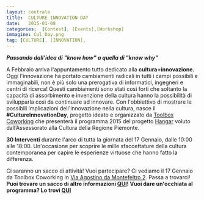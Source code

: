 ```yaml
---
layout: centrale
title:  CULTURE INNOVATION DAY
date:   2015-01-08
categories:  [Contest], [Events],[Workshop]
immagine: Cul_Day.png
tag: [CULTURE], [INNOVATION],
---
```

***Passando dall'idea di "know how" a quella di "know why"***

A Febbraio arriva l'appuntamento tutto dedicato alla **cultura+innovazione.**
Oggi l'innovazione ha portato cambiamenti radicali in tutti i campi possibili e immaginabili, non è più solo una prerogativa di informatici, ingegneri e centri di ricerca! Questi cambiamenti sono stati così forti che soltanto la capacità di assorbimento e invenzione della cultura hanno la possibilità di svilupparla così da continuare ad innovare. Con l'obbiettivo di mostrare le possibili implicazioni dell'innovazione nella cultura, nasce il **#CultureInnovationDay**, progetto ideato e organizzato da [Toolbox Coworking](http://www.toolboxoffice.it/) che presenterà il programma 2015 del progetto [Hangar](http://www.hangarpiemonte.it/) voluto dall’Assessorato alla Cultura della Regione Piemonte.

**30 Interventi** durante l'arco di tutta la giornata del 17 Gennaio, dalle 10:00 alle 18:00. Un'occasione per scoprire le mille sfaccettature della cultura contemporanea per capire le esperienze virtuose che hanno fatto la differenza.

Ci saranno un sacco di attività! Vuoi partecipare?
Ci vediamo il 17 Gennaio da Toolbox Coworking
in [Via Agostino da Montefeltro 2](https://www.google.it/maps/place/Toolbox+Coworking/@45.050238,7.669286,17z/data=!3m1!4b1!4m2!3m1!1s0x47886d37dd5ababd:0x2adc0b0e358ddb6c?hl=en).
Passa a trovarci!
**Puoi trovare un sacco di altre informazioni [QUI](https://www.google.it/maps/place/Toolbox+Coworking/@45.050238,7.669286,17z/data=!3m1!4b1!4m2!3m1!1s0x47886d37dd5ababd:0x2adc0b0e358ddb6c?hl=en)!
Vuoi dare un'occhiata al programma? Lo trovi [QUI](https://www.google.it/maps/place/Toolbox+Coworking/@45.050238,7.669286,17z/data=!3m1!4b1!4m2!3m1!1s0x47886d37dd5ababd:0x2adc0b0e358ddb6c?hl=en)**
